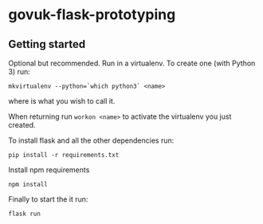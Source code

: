 # govuk-flask-prototyping

## Getting started

Optional but recommended. Run in a virtualenv. To create one (with Python 3) run:

```
mkvirtualenv --python=`which python3` <name>
```
where <name> is what you wish to call it.

When returning run `workon <name>` to activate the virtualenv you just created.

To install flask and all the other dependencies run:

```
pip install -r requirements.txt
```

Install npm requirements

```
npm install
```

Finally to start the it run:

```
flask run
```